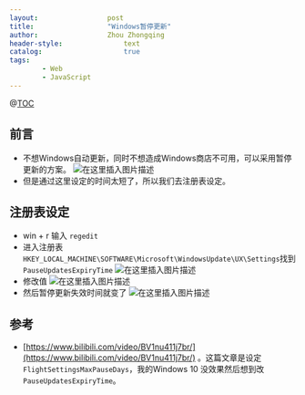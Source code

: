 ```yaml
---
layout:					post
title:					"Windows暂停更新"
author:					Zhou Zhongqing
header-style:				text
catalog:					true
tags:
		- Web
		- JavaScript
---
```

@[TOC](目录)
## 前言
- 不想Windows自动更新，同时不想造成Windows商店不可用，可以采用暂停更新的方案。
![在这里插入图片描述](https://i-blog.csdnimg.cn/direct/e126762e62b64e649ca98204157f8496.png)
- 但是通过这里设定的时间太短了，所以我们去注册表设定。

## 注册表设定
- win + r 输入 `regedit`
- 进入注册表 `HKEY_LOCAL_MACHINE\SOFTWARE\Microsoft\WindowsUpdate\UX\Settings`找到 `PauseUpdatesExpiryTime`
![在这里插入图片描述](https://i-blog.csdnimg.cn/direct/8830505a904f44ffa139990927b40e79.png)
- 修改值
![在这里插入图片描述](https://i-blog.csdnimg.cn/direct/ab1337e3555745e8ba7b4bf3d557df69.png)
- 然后暂停更新失效时间就变了
![在这里插入图片描述](https://i-blog.csdnimg.cn/direct/badaf73a0e8f4bcf947060e951a1babb.png)

## 参考
- [https://www.bilibili.com/video/BV1nu411j7br/](https://www.bilibili.com/video/BV1nu411j7br/) 。这篇文章是设定`FlightSettingsMaxPauseDays`，我的Windows 10 没效果然后想到改`PauseUpdatesExpiryTime`。



